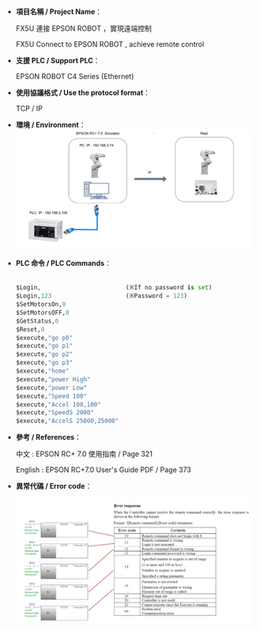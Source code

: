 - **項目名稱 / Project Name**：
    
    FX5U 連接 EPSON ROBOT ，實現遠端控制<br>
    
    FX5U Connect to EPSON ROBOT , achieve remote control  <br>

- **支援 PLC / Support PLC**：
    
    EPSON ROBOT C4 Series (Ethernet)

- **使用協議格式 / Use the protocol format**：

    TCP / IP 

- **環境 / Environment**：
    ![Example Image](images/p1.png)


- **PLC 命令 / PLC Commands**：

    ```python  
 
    $Login,                        (※If no password is set)
    $Login,123                     (※Password = 123)
    $SetMotorsOn,0
    $SetMotorsOFF,0
    $GetStatus,0
    $Reset,0
    $execute,"go p0"
    $execute,"go p1"
    $execute,"go p2"
    $execute,"go p3"
    $execute,"home"
    $execute,"power High"
    $execute,"power Low"
    $execute,"Speed 100"
    $execute,"Accel 100,100"
    $execute,"SpeedS 2000"
    $execute,"AccelS 25000,25000"

    ```
- **參考 / References**：
    
    中文 : 
        EPSON RC+ 7.0 使用指南  /  Page 321 

    English :
        EPSON RC+7.0 User's Guide PDF  /  Page 373


- **異常代碼 / Error code**：

    ![Example Image](images/p2.png)